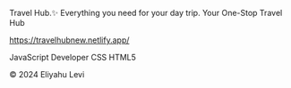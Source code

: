 


Travel Hub.✨
Everything you need for your day trip. Your One-Stop Travel Hub

https://travelhubnew.netlify.app/


JavaScript Developer
CSS
HTML5


© 2024 Eliyahu Levi
